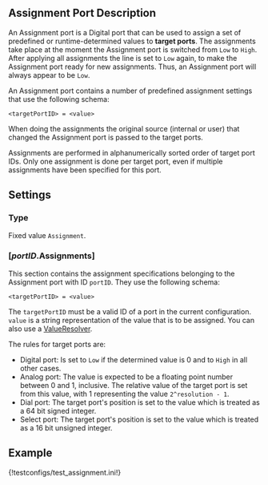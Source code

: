 ## Assignment Port Description

An Assignment port is a Digital port that can be used to assign a set of predefined or runtime-determined values to **target ports**. The assignments take place at the moment the Assignment port is switched from `Low` to `High`. After applying all assignments the line is set to `Low` again, to make the Assignment port ready for new assignments. Thus, an Assignment port will always appear to be `Low`.

An Assignment port contains a number of predefined assignment settings that use the following schema:

	<targetPortID> = <value>

When doing the assignments the original source (internal or user) that changed the Assignment port is passed to the target ports.

Assignments are performed in alphanumerically sorted order of target port IDs. Only one assignment is done per target port, even if multiple assignments have been specified for this port.

## Settings

### Type
Fixed value `Assignment`.

### [_portID_.Assignments]
This section contains the assignment specifications belonging to the Assignment port with ID `portID`. 
They use the following schema:

	<targetPortID> = <value>

The `targetPortID` must be a valid ID of a port in the current configuration. `value` is a string representation of the value that is to be assigned. You can also use a [ValueResolver](../ports.md#value_resolvers). 

The rules for target ports are:

- Digital port: Is set to `Low` if the determined value is 0 and to `High` in all other cases.
- Analog port: The value is expected to be a floating point number between 0 and 1, inclusive. The relative value of the target port is set from this value, with 1 representing the value `2^resolution - 1`.
- Dial port: The target port's position is set to the value which is treated as a 64 bit signed integer.
- Select port: The target port's position is set to the value which is treated as a 16 bit unsigned integer.

## Example

{!testconfigs/test_assignment.ini!}
